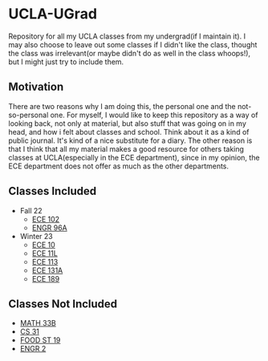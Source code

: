# UCLA-UGrad
Repository for all my UCLA classes from my undergrad(if I maintain it).
I may also choose to leave out some classes if I didn't like the class, thought the class was irrelevant(or maybe didn't do as well in the class whoops!), but I might just try to include them.

## Motivation
There are two reasons why I am doing this, the personal one and the not-so-personal one. For myself, I would like to keep this repository as a way of looking back, not only at material, but also stuff that was going on in my head, and how i felt about classes and school. Think about it as a kind of public journal. It's kind of a nice substitute for a diary. The other reason is that I think that all my material makes a good resource for others taking classes at UCLA(especially in the ECE department), since in my opinion, the ECE department does not offer as much as the other departments. 

## Classes Included
- Fall 22
  - [ECE 102](./22-23/Fall/ECE_102)
  - [ENGR 96A](./22-23/Fall/ENGR_96A)
- Winter 23
  - [ECE 10](./22-23/Winter/ECE_10)
  - [ECE 11L](./22-23/Winter/ECE_11L)
  - [ECE 113](./22-23/Winter/ECE_113)
  - [ECE 131A](./22-23/Winter/ECE_131A)
  - [ECE 189](./22-23/Winter/ECE_189)
## Classes Not Included
- [MATH 33B](./22-23/Fall/MATH_33B)
- [CS 31](./22-23/Fall/CS_31)
- [FOOD ST 19](./22-23/Winter/FOOD_ST_19)
- [ENGR 2](./22-23/Winter/ENGR_2)